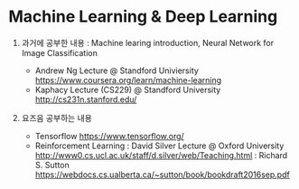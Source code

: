 # Machine Learning & Deep Learning

1. 과거에 공부한 내용 : Machine learing introduction, Neural Network for Image Classification
   - Andrew Ng Lecture @ Standford Univiersity https://www.coursera.org/learn/machine-learning
   - Kaphacy Lecture (CS229) @ Standford University http://cs231n.stanford.edu/
   
2. 요즈음 공부하는 내용
   - Tensorflow https://www.tensorflow.org/
   - Reinforcement Learning 
     : David Silver Lecture @ Oxford University  http://www0.cs.ucl.ac.uk/staff/d.silver/web/Teaching.html
     : Richard S. Sutton  https://webdocs.cs.ualberta.ca/~sutton/book/bookdraft2016sep.pdf
